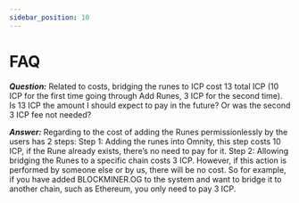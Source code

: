 ```yaml
---
sidebar_position: 10
---
```


# FAQ
***Question:*** Related to costs, bridging the runes to ICP cost 13 total ICP (10 ICP for the first time going through Add Runes, 3 ICP for the second time). Is 13 ICP the amount I should expect to pay in the future? Or was the second 3 ICP fee not needed?

***Answer:*** Regarding to the cost of adding the Runes permissionlessly by the users has 2 steps:
Step 1: Adding the runes into Omnity, this step costs 10 ICP, if the Rune already exists, there’s no need to pay for it.
Step 2: Allowing bridging the Runes to a specific chain costs 3 ICP. However, if this action is performed by someone else or by us, there will be no cost.
So for example, if you have added BLOCKMINER.OG to the system and want to bridge it to another chain, such as Ethereum, you only need to pay 3 ICP.
